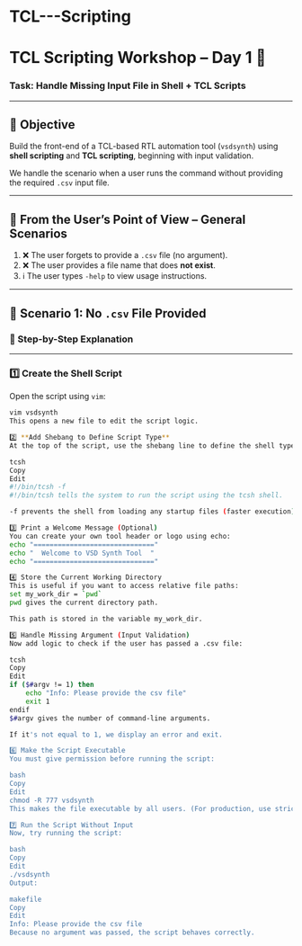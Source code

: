 # TCL---Scripting
# TCL Scripting Workshop – Day 1 🧠  
### Task: Handle Missing Input File in Shell + TCL Scripts

---

## 🔧 Objective

Build the front-end of a TCL-based RTL automation tool (`vsdsynth`) using **shell scripting** and **TCL scripting**, beginning with input validation.

We handle the scenario when a user runs the command without providing the required `.csv` input file.

---

## 📝 From the User’s Point of View – General Scenarios

1. ❌ The user forgets to provide a `.csv` file (no argument).
2. ❌ The user provides a file name that does **not exist**.
3. ℹ️ The user types `-help` to view usage instructions.

---

## 📂 Scenario 1: No `.csv` File Provided

### 👣 Step-by-Step Explanation

---

### 1️⃣ Create the Shell Script

Open the script using `vim`:

```bash
vim vsdsynth
This opens a new file to edit the script logic.

2️⃣ **Add Shebang to Define Script Type**
At the top of the script, use the shebang line to define the shell type:

tcsh
Copy
Edit
#!/bin/tcsh -f
#!/bin/tcsh tells the system to run the script using the tcsh shell.

-f prevents the shell from loading any startup files (faster execution).

3️⃣ Print a Welcome Message (Optional)
You can create your own tool header or logo using echo:
echo "=============================="
echo "  Welcome to VSD Synth Tool  "
echo "=============================="

4️⃣ Store the Current Working Directory
This is useful if you want to access relative file paths:
set my_work_dir = `pwd`
pwd gives the current directory path.

This path is stored in the variable my_work_dir.

5️⃣ Handle Missing Argument (Input Validation)
Now add logic to check if the user has passed a .csv file:

tcsh
Copy
Edit
if ($#argv != 1) then
    echo "Info: Please provide the csv file"
    exit 1
endif
$#argv gives the number of command-line arguments.

If it's not equal to 1, we display an error and exit.

6️⃣ Make the Script Executable
You must give permission before running the script:

bash
Copy
Edit
chmod -R 777 vsdsynth
This makes the file executable by all users. (For production, use stricter permissions like 755.)

7️⃣ Run the Script Without Input
Now, try running the script:

bash
Copy
Edit
./vsdsynth
Output:

makefile
Copy
Edit
Info: Please provide the csv file
Because no argument was passed, the script behaves correctly.




